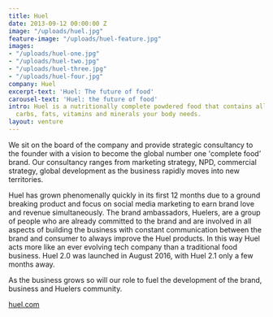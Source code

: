 ```yaml
---
title: Huel
date: 2013-09-12 00:00:00 Z
image: "/uploads/huel.jpg"
feature-image: "/uploads/huel-feature.jpg"
images:
- "/uploads/huel-one.jpg"
- "/uploads/huel-two.jpg"
- "/uploads/huel-three.jpg"
- "/uploads/huel-four.jpg"
company: Huel
excerpt-text: 'Huel: The future of food'
carousel-text: 'Huel: the future of food'
intro: Huel is a nutritionally complete powdered food that contains all the protein,
  carbs, fats, vitamins and minerals your body needs.
layout: venture
---
```


We sit on the board of the company and provide strategic consultancy to the founder with a vision to become the global number one 'complete food’ brand. Our consultancy ranges from marketing strategy, NPD, commercial strategy, global development as the business rapidly moves into new territories.

Huel has grown phenomenally quickly in its first 12 months due to a ground breaking product and focus on social media marketing to earn brand love and revenue simultaneously. The brand ambassadors, Huelers, are a group of people who are already committed to the brand and are involved in all aspects of building the business with constant communication between the brand and consumer to always improve the Huel products. In this way Huel acts more like an ever evolving tech company than a traditional food business. Huel 2.0 was launched in August 2016, with Huel 2.1 only a few months away.

As the business grows so will our role to fuel the development of the brand, business and Huelers community.

[huel.com](https://huel.com)